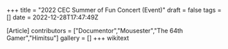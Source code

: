 +++
title = "2022 CEC Summer of Fun Concert (Event)"
draft = false
tags = []
date = 2022-12-28T17:47:49Z

[Article]
contributors = ["Documentor","Mousester","The 64th Gamer","Himitsu"]
gallery = []
+++
wikitext